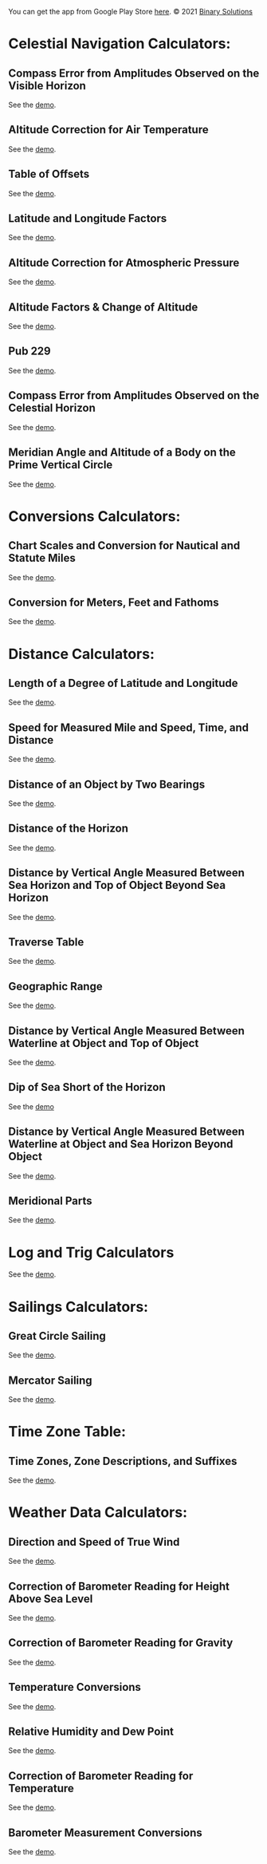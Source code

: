 You can get the app from Google Play Store [here](https://play.google.com/store/apps/details?id=biz.binarysolutions.nauticalcalculator).
© 2021 [Binary Solutions](https://binarysolutions.biz)

# Celestial Navigation Calculators:
## Compass Error from Amplitudes Observed on the Visible Horizon
See the [demo](https://youtu.be/PMZssUIdAo0).
## Altitude Correction for Air Temperature
See the [demo](https://youtu.be/ml2P9zK-erM).
## Table of Offsets
See the [demo](https://youtu.be/70rP2fLq6pU).
## Latitude and Longitude Factors
See the [demo](https://youtu.be/LVnJW8kWRIM).
## Altitude Correction for Atmospheric Pressure
See the [demo](https://youtu.be/jv9dnMhAt5M).
## Altitude Factors & Change of Altitude
See the [demo](https://youtu.be/pD89pjG_exU).
## Pub 229
See the [demo](https://youtu.be/f_2US3Euaqw).
## Compass Error from Amplitudes Observed on the Celestial Horizon
See the [demo](https://youtu.be/nQK5EO_-WNM).
## Meridian Angle and Altitude of a Body on the Prime Vertical Circle
See the [demo](https://youtu.be/sHw8l_G_QW4).

# Conversions Calculators:
## Chart Scales and Conversion for Nautical and Statute Miles
See the [demo](https://youtu.be/yvSyR5pGACs).
## Conversion for Meters, Feet and Fathoms
See the [demo](https://youtu.be/lWDqrGilrs0).

# Distance Calculators:
## Length of a Degree of Latitude and Longitude
See the [demo](https://youtu.be/0k5n5iGnDiE).
## Speed for Measured Mile and Speed, Time, and Distance
See the [demo](https://youtu.be/Z0PBm6Me9Js).
## Distance of an Object by Two Bearings
See the [demo](https://youtu.be/fD5vAbAxNpU).
## Distance of the Horizon
See the [demo](https://youtu.be/A-7sw1veMqU).
## Distance by Vertical Angle Measured Between Sea Horizon and Top of Object Beyond Sea Horizon
See the [demo](https://youtu.be/Qt39PQWR2rs).
## Traverse Table
See the [demo](https://youtu.be/NhvFU_44el0).
## Geographic Range
See the [demo](https://youtu.be/E6BJIsth3JM).
## Distance by Vertical Angle Measured Between Waterline at Object and Top of Object
See the [demo](https://youtu.be/CN0XLSnrIu8).
## Dip of Sea Short of the Horizon
See the [demo](https://youtu.be/tJ-E9PD3lU4)
## Distance by Vertical Angle Measured Between Waterline at Object and Sea Horizon Beyond Object
See the [demo](https://youtu.be/GuVrzK4av3c).
## Meridional Parts
See the [demo](https://youtu.be/VlQwn6n5Gjc).

# Log and Trig Calculators
See the [demo](https://youtu.be/xDOYYTP6dqc).

# Sailings Calculators:
## Great Circle Sailing
See the [demo](https://youtu.be/L4_uaKiajoI).
## Mercator Sailing
See the [demo](https://youtu.be/63zdbKrL4EY).

# Time Zone Table:
## Time Zones, Zone Descriptions, and Suffixes
See the [demo](https://youtu.be/agpUt3IHioc).

# Weather Data Calculators:
## Direction and Speed of True Wind
See the [demo](https://youtu.be/W5_e7Eh9Fv0).
## Correction of Barometer Reading for Height Above Sea Level
See the [demo](https://youtu.be/8-C2ARD-o9o).
## Correction of Barometer Reading for Gravity
See the [demo](https://youtu.be/QxaQpa87PHo).
## Temperature Conversions
See the [demo](https://youtu.be/b_G0HsgX9Eo).
## Relative Humidity and Dew Point
See the [demo](https://youtu.be/EpoxTpM5ENc).
## Correction of Barometer Reading for Temperature
See the [demo](https://youtu.be/gpvMANx2BF0).
## Barometer Measurement Conversions
See the [demo](https://youtu.be/vWuMM30d0p4).
